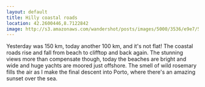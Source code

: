 ```yaml
---
layout: default
title: Hilly coastal roads
location: 42.2600446,8.7122842
image: http://s3.amazonaws.com/wandershot/posts/images/5000/3536/e9e7/5500/0200/005c/original/7-6.jpg?1342190902
---
```

Yesterday was 150 km, today another 100 km, and it's not flat! The coastal roads rise and fall from beach to clifftop and back again. The stunning views more than compensate though, today the beaches are bright and wide and huge yachts are moored just offshore. The smell of wild rosemary fills the air as I make the final descent into Porto, where there's an amazing sunset over the sea.